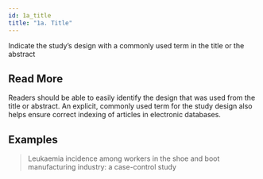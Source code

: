 ```yaml
---
id: 1a_title
title: "1a. Title"
---
```

Indicate the study’s design with a commonly used term in the title or the abstract

## Read More

Readers should be able to easily identify the design that was used from the title or abstract. An explicit, commonly used term for the study design also helps ensure correct indexing of articles in electronic databases.

## Examples

> Leukaemia incidence among workers in the shoe and boot manufacturing industry: a case-control study